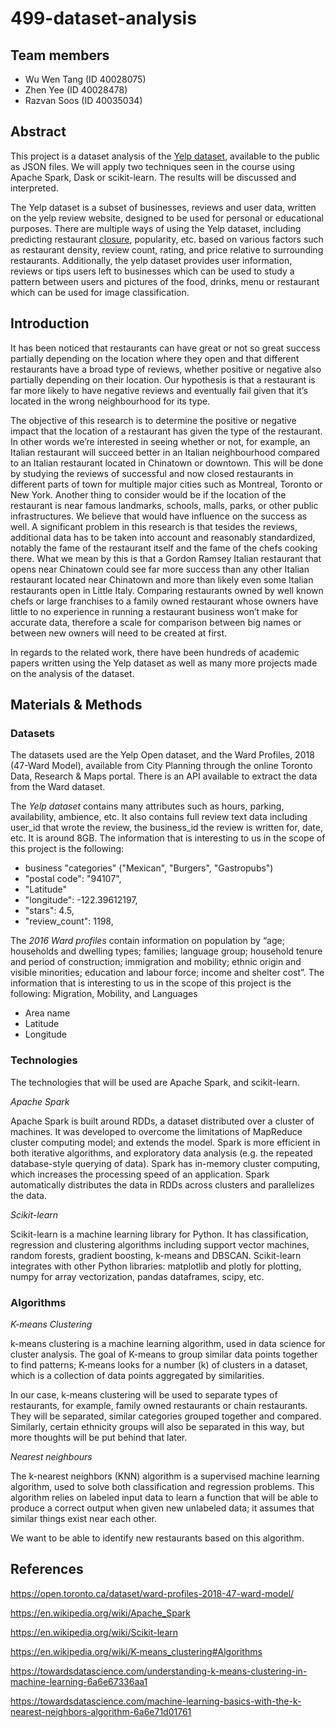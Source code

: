# 499-dataset-analysis

## Team members

- Wu Wen Tang (ID 40028075)
- Zhen Yee (ID 40028478)
- Razvan Soos (ID 40035034)

## Abstract
This project is a dataset analysis of the [Yelp dataset](https://www.yelp.com/dataset), available to the public as JSON files. We will apply two techniques seen in the course using Apache Spark, Dask or scikit-learn. The results will be discussed and interpreted.

The Yelp dataset is a subset of businesses, reviews and user data, written on the yelp review website, designed to be used for personal or educational purposes. There are multiple ways of using the Yelp dataset, including predicting restaurant [closure](https://towardsdatascience.com/using-yelp-data-to-predict-restaurant-closure-8aafa4f72ad6), popularity, etc. based on various factors such as restaurant density, review count, rating, and price relative to surrounding restaurants. Additionally, the yelp dataset provides user information, reviews or tips users left to businesses which can be used to study a pattern between users and pictures of the food, drinks, menu or restaurant which can be used for image classification.

## Introduction
It has been noticed that restaurants can have great or not so great success partially depending on the location where they open and that different restaurants have a broad type of reviews, whether positive or negative also partially depending on their location. Our hypothesis is that a restaurant is far more likely to have negative reviews and eventually fail given that it’s located in the wrong neighbourhood for its type.

The objective of this research is to determine the positive or negative impact that the location of a restaurant has given the type of the restaurant. In other words we’re interested in seeing whether or not, for example, an Italian restaurant will succeed better in an Italian neighbourhood compared to an Italian restaurant located in Chinatown or downtown. This will be done by studying the reviews of successful and now closed restaurants in different parts of town for multiple major cities such as Montreal, Toronto or New York. Another thing to consider would be if the location of the restaurant is near famous landmarks, schools, malls, parks, or other public infrastructures. We believe that would have influence on the success as well. A significant problem in this research is that tesides the reviews, additional data has to be taken into account and reasonably standardized, notably the fame of the restaurant itself and the fame of the chefs cooking there. What we mean by this is that a Gordon Ramsey Italian restaurant that opens near Chinatown could see far more success than any other Italian restaurant located near Chinatown and more than likely even some Italian restaurants open in Little Italy. Comparing restaurants owned by well known chefs or large franchises to a family owned restaurant whose owners have little to no experience in running a restaurant business won’t make for accurate data, therefore a scale for comparison between big names or between new owners will need to be created at first.

In regards to the related work, there have been hundreds of academic papers written using the Yelp dataset as well as many more projects made on the analysis of the dataset.

## Materials & Methods
### Datasets
The datasets used are the Yelp Open dataset, and the Ward Profiles, 2018 (47-Ward Model), available from City Planning through the online Toronto Data, Research & Maps portal. There is an API available to extract the data from the Ward dataset.

The _Yelp dataset_ contains many attributes such as hours, parking, availability, ambience, etc. It also contains full review text data including user_id that wrote the review, the business_id the review is written for, date, etc. It is around 8GB. The information that is interesting to us in the scope of this project is the following:
- business "categories" ("Mexican", "Burgers", "Gastropubs")
- "postal code": "94107",
- "Latitude"
- "longitude": -122.39612197,
- "stars": 4.5,
- "review_count": 1198,

The _2016 Ward profiles_ contain information on population by “age; households and dwelling types; families; language group; household tenure and period of construction; immigration and mobility; ethnic origin and visible minorities; education and labour force; income and shelter cost”. The information that is interesting to us in the scope of this project is the following:
Migration, Mobility, and Languages
- Area name
- Latitude
- Longitude 

### Technologies
The technologies that will be used are Apache Spark, and scikit-learn.

_Apache Spark_

Apache Spark is built around RDDs, a dataset distributed over a cluster of machines. It was developed to overcome the limitations of MapReduce cluster computing model; and extends the model. Spark is more efficient in both iterative algorithms, and exploratory data analysis (e.g. the repeated database-style querying of data). Spark has in-memory cluster computing, which increases the processing speed of an application. Spark automatically distributes the data in RDDs across clusters and parallelizes the data.

_Scikit-learn_

Scikit-learn is a machine learning library for Python. It has classification, regression and clustering algorithms including support vector machines, random forests, gradient boosting, k-means and DBSCAN. Scikit-learn integrates with other Python libraries: matplotlib and plotly for plotting, numpy for array vectorization, pandas dataframes, scipy, etc. 

### Algorithms
_K-means Clustering_

k-means clustering is a machine learning algorithm, used in data science for cluster analysis. The goal of K-means to group similar data points together to find patterns; K-means looks for a number (k) of clusters in a dataset, which is a collection of data points aggregated by similarities.

In our case, k-means clustering will be used to separate types of restaurants, for example, family owned restaurants or chain restaurants. They will be separated, similar categories grouped together and compared. Similarly, certain ethnicity groups will also be separated in this way, but more thoughts will be put behind that later.

_Nearest neighbours_

The k-nearest neighbors (KNN) algorithm is a supervised machine learning algorithm, used to solve both classification and regression problems. This algorithm relies on labeled input data to learn a function that will be able to produce a correct output when given new unlabeled data; it assumes that similar things exist near each other.

We want to be able to identify new restaurants based on this algorithm.


## References
https://open.toronto.ca/dataset/ward-profiles-2018-47-ward-model/

https://en.wikipedia.org/wiki/Apache_Spark

https://en.wikipedia.org/wiki/Scikit-learn

https://en.wikipedia.org/wiki/K-means_clustering#Algorithms

https://towardsdatascience.com/understanding-k-means-clustering-in-machine-learning-6a6e67336aa1

https://towardsdatascience.com/machine-learning-basics-with-the-k-nearest-neighbors-algorithm-6a6e71d01761

